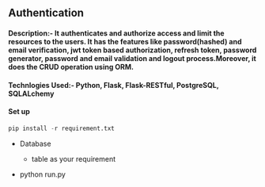 ## Authentication
#### Description:- It authenticates and authorize access and limit the resources to the users. It has the features like password(hashed) and email verification, jwt token based authorization, refresh token, password generator, password and email validation and logout process.Moreover, it does the CRUD operation using ORM.

#### Technlogies Used:- Python, Flask, Flask-RESTful, PostgreSQL, SQLALchemy

#### Set up


 

```python
pip install -r requirement.txt
```

- Database
  - table as your requirement




  
 - python run.py  

